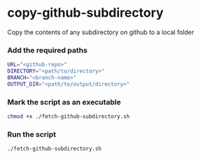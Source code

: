# copy-github-subdirectory

Copy the contents of any subdirectory on github to a local folder

### Add the required paths
```bash
URL="<github-repo>"
DIRECTORY="<path/to/directory>"
BRANCH="<branch-name>"
OUTPUT_DIR="<path/to/output/directory>"
```

### Mark the script as an executable
```bash
chmod +x ./fetch-github-subdirectory.sh 
```

### Run the script
```bash
./fetch-github-subdirectory.sh
```
